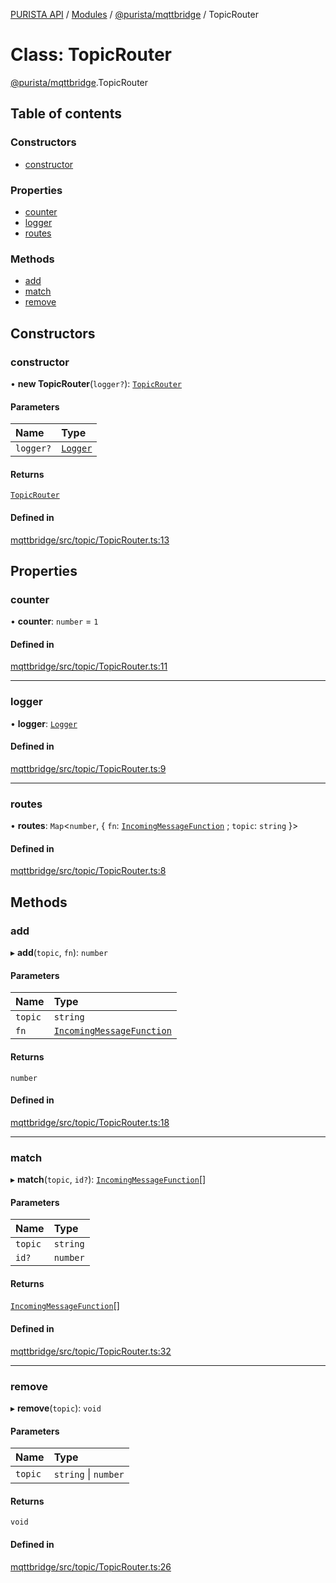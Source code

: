 [PURISTA API](../README.md) / [Modules](../modules.md) / [@purista/mqttbridge](../modules/purista_mqttbridge.md) / TopicRouter

# Class: TopicRouter

[@purista/mqttbridge](../modules/purista_mqttbridge.md).TopicRouter

## Table of contents

### Constructors

- [constructor](purista_mqttbridge.TopicRouter.md#constructor)

### Properties

- [counter](purista_mqttbridge.TopicRouter.md#counter)
- [logger](purista_mqttbridge.TopicRouter.md#logger)
- [routes](purista_mqttbridge.TopicRouter.md#routes)

### Methods

- [add](purista_mqttbridge.TopicRouter.md#add)
- [match](purista_mqttbridge.TopicRouter.md#match)
- [remove](purista_mqttbridge.TopicRouter.md#remove)

## Constructors

### constructor

• **new TopicRouter**(`logger?`): [`TopicRouter`](purista_mqttbridge.TopicRouter.md)

#### Parameters

| Name | Type |
| :------ | :------ |
| `logger?` | [`Logger`](purista_core.Logger.md) |

#### Returns

[`TopicRouter`](purista_mqttbridge.TopicRouter.md)

#### Defined in

[mqttbridge/src/topic/TopicRouter.ts:13](https://github.com/sebastianwessel/purista/blob/master/packages/mqttbridge/src/topic/TopicRouter.ts#L13)

## Properties

### counter

• **counter**: `number` = `1`

#### Defined in

[mqttbridge/src/topic/TopicRouter.ts:11](https://github.com/sebastianwessel/purista/blob/master/packages/mqttbridge/src/topic/TopicRouter.ts#L11)

___

### logger

• **logger**: [`Logger`](purista_core.Logger.md)

#### Defined in

[mqttbridge/src/topic/TopicRouter.ts:9](https://github.com/sebastianwessel/purista/blob/master/packages/mqttbridge/src/topic/TopicRouter.ts#L9)

___

### routes

• **routes**: `Map`\<`number`, \{ `fn`: [`IncomingMessageFunction`](../modules/purista_mqttbridge.md#incomingmessagefunction) ; `topic`: `string`  }\>

#### Defined in

[mqttbridge/src/topic/TopicRouter.ts:8](https://github.com/sebastianwessel/purista/blob/master/packages/mqttbridge/src/topic/TopicRouter.ts#L8)

## Methods

### add

▸ **add**(`topic`, `fn`): `number`

#### Parameters

| Name | Type |
| :------ | :------ |
| `topic` | `string` |
| `fn` | [`IncomingMessageFunction`](../modules/purista_mqttbridge.md#incomingmessagefunction) |

#### Returns

`number`

#### Defined in

[mqttbridge/src/topic/TopicRouter.ts:18](https://github.com/sebastianwessel/purista/blob/master/packages/mqttbridge/src/topic/TopicRouter.ts#L18)

___

### match

▸ **match**(`topic`, `id?`): [`IncomingMessageFunction`](../modules/purista_mqttbridge.md#incomingmessagefunction)[]

#### Parameters

| Name | Type |
| :------ | :------ |
| `topic` | `string` |
| `id?` | `number` |

#### Returns

[`IncomingMessageFunction`](../modules/purista_mqttbridge.md#incomingmessagefunction)[]

#### Defined in

[mqttbridge/src/topic/TopicRouter.ts:32](https://github.com/sebastianwessel/purista/blob/master/packages/mqttbridge/src/topic/TopicRouter.ts#L32)

___

### remove

▸ **remove**(`topic`): `void`

#### Parameters

| Name | Type |
| :------ | :------ |
| `topic` | `string` \| `number` |

#### Returns

`void`

#### Defined in

[mqttbridge/src/topic/TopicRouter.ts:26](https://github.com/sebastianwessel/purista/blob/master/packages/mqttbridge/src/topic/TopicRouter.ts#L26)
